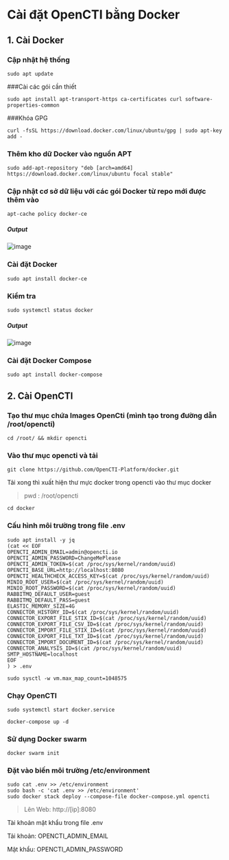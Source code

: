 # Cài đặt OpenCTI bằng Docker
## 1. Cài Docker 
  ### Cập nhật hệ thống
  `sudo apt update`
  
  ###Cài các gói cần thiết
  
  `sudo apt install apt-transport-https ca-certificates curl software-properties-common`
  
  ###Khóa GPG
  
  `curl -fsSL https://download.docker.com/linux/ubuntu/gpg | sudo apt-key add -`
  
  ### Thêm kho dữ Docker vào nguồn APT
  `sudo add-apt-repository "deb [arch=amd64] https://download.docker.com/linux/ubuntu focal stable" `
  ### Cập nhật cơ sở dữ liệu với các gói Docker từ repo mới được thêm vào
  `apt-cache policy docker-ce`
  ##### Output
  ![image](https://github.com/user-attachments/assets/218a0a1a-a950-4753-b9e6-55f810c00216)
  ### Cài đặt Docker
  `sudo apt install docker-ce`
  ### Kiểm tra
  `sudo systemctl status docker `
  ##### Output
   ![image](https://github.com/user-attachments/assets/3a8a1555-33f4-467f-ab50-78d79c462eb6)
  ### Cài đặt Docker Compose
  `sudo apt install docker-compose`
## 2. Cài OpenCTI
  ### Tạo thư mục chứa Images OpenCti (mình tạo trong đường dẫn /root/opencti)
  `cd /root/ && mkdir opencti`
  ### Vào thư mục opencti và tải 
  `git clone https://github.com/OpenCTI-Platform/docker.git`
  
  Tải xong thì xuất hiện thư mực docker trong opencti vào thư mục docker
  > pwd : /root/opencti

  `cd docker`
  ### Cấu hình môi trường trong file .env
  ```
  sudo apt install -y jq
  (cat << EOF
  OPENCTI_ADMIN_EMAIL=admin@opencti.io
  OPENCTI_ADMIN_PASSWORD=ChangeMePlease
  OPENCTI_ADMIN_TOKEN=$(cat /proc/sys/kernel/random/uuid)
  OPENCTI_BASE_URL=http://localhost:8080
  OPENCTI_HEALTHCHECK_ACCESS_KEY=$(cat /proc/sys/kernel/random/uuid)
  MINIO_ROOT_USER=$(cat /proc/sys/kernel/random/uuid)
  MINIO_ROOT_PASSWORD=$(cat /proc/sys/kernel/random/uuid)
  RABBITMQ_DEFAULT_USER=guest
  RABBITMQ_DEFAULT_PASS=guest
  ELASTIC_MEMORY_SIZE=4G
  CONNECTOR_HISTORY_ID=$(cat /proc/sys/kernel/random/uuid)
  CONNECTOR_EXPORT_FILE_STIX_ID=$(cat /proc/sys/kernel/random/uuid)
  CONNECTOR_EXPORT_FILE_CSV_ID=$(cat /proc/sys/kernel/random/uuid)
  CONNECTOR_IMPORT_FILE_STIX_ID=$(cat /proc/sys/kernel/random/uuid)
  CONNECTOR_EXPORT_FILE_TXT_ID=$(cat /proc/sys/kernel/random/uuid)
  CONNECTOR_IMPORT_DOCUMENT_ID=$(cat /proc/sys/kernel/random/uuid)
  CONNECTOR_ANALYSIS_ID=$(cat /proc/sys/kernel/random/uuid)
  SMTP_HOSTNAME=localhost
  EOF
  ) > .env
  ```
  `sudo sysctl -w vm.max_map_count=1048575`
  ### Chạy OpenCTI
  `sudo systemctl start docker.service`
  
  `docker-compose up -d`
  ### Sử dụng Docker swarm
  `docker swarm init`
  ### Đặt vào biến môi trường /etc/environment
  ```
  sudo cat .env >> /etc/environment
  sudo bash -c 'cat .env >> /etc/environment'
  sudo docker stack deploy --compose-file docker-compose.yml opencti
  ```
  >Lên Web: http://[ip]:8080

  Tài khoản mật khẩu trong file .env
  
  Tải khoản: OPENCTI_ADMIN_EMAIL
  
  Mật khẩu: OPENCTI_ADMIN_PASSWORD
  

  
